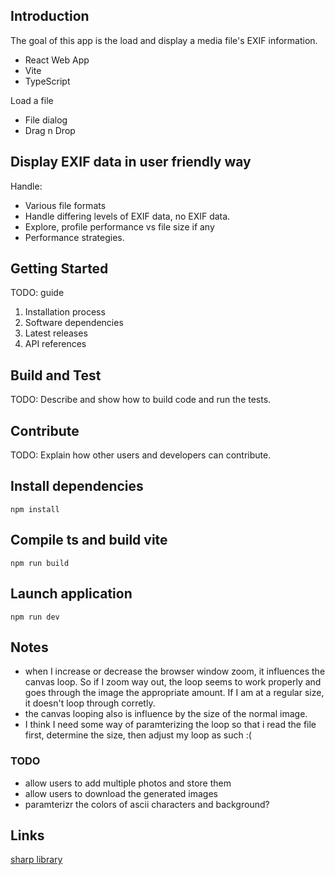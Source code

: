 ## Introduction

The goal of this app is the load and display a media file's EXIF information.

- React Web App
- Vite
- TypeScript

Load a file
- File dialog
- Drag n Drop

## Display EXIF data in user friendly way
Handle:
- Various file formats
- Handle differing levels of EXIF data, no EXIF data.
- Explore, profile performance vs file size if any
- Performance strategies.


## Getting Started
TODO: guide

1. Installation process
2. Software dependencies
3. Latest releases
4. API references

## Build and Test
TODO: Describe and show how to build code and run the tests.

## Contribute
TODO: Explain how other users and developers can contribute.

## Install dependencies
```
npm install
```

## Compile ts and build vite
```
npm run build
```

## Launch application
```
npm run dev
```


## Notes
- when I increase or decrease the browser window zoom, it influences the canvas loop. So if I zoom way out, the loop seems to work properly and goes through the image the appropriate amount. If I am at a regular size, it doesn't loop through corretly. 
- the canvas looping also is influence by the size of the normal image. 
- I think I need some way of paramterizing the loop so that i read the file first, determine the size, then adjust my loop as such :(


### TODO
- allow users to add multiple photos and store them
- allow users to download the generated images
- paramterizr the colors of ascii characters and background?

## Links
[sharp library](https://sharp.pixelplumbing.com/performance)
